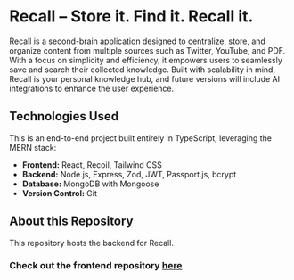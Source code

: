 # Recall – Store it. Find it. Recall it.

Recall is a second-brain application designed to centralize, store, and organize content from multiple sources such as Twitter, YouTube, and PDF. With a focus on simplicity and efficiency, it empowers users to seamlessly save and search their collected knowledge. Built with scalability in mind, Recall is your personal knowledge hub, and future versions will include AI integrations to enhance the user experience.

## Technologies Used

This is an end-to-end project built entirely in TypeScript, leveraging the MERN stack:

- **Frontend:** React, Recoil, Tailwind CSS
- **Backend:** Node.js, Express, Zod, JWT, Passport.js, bcrypt
- **Database:** MongoDB with Mongoose
- **Version Control:** Git

## About this Repository

This repository hosts the backend for Recall.

### Check out the frontend repository [here](https://github.com/mohammadbilalmansuri/recall-frontend)
